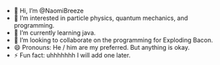 - 👋 Hi, I’m @NaomiBreeze 
- 👀 I’m interested in particle physics, quantum mechanics, and programming. 
- 🌱 I’m currently learning java.
- 💞️ I’m looking to collaborate on the programming for Exploding Bacon.
- 😄 Pronouns: He / him are my preferred. But anything is okay. 
- ⚡ Fun fact: uhhhhhhh I will add one later. 

<!---
NaomiBreeze/NaomiBreeze is a ✨ special ✨ repository because its `README.md` (this file) appears on your GitHub profile.
You can click the Preview link to take a look at your changes.
--->

